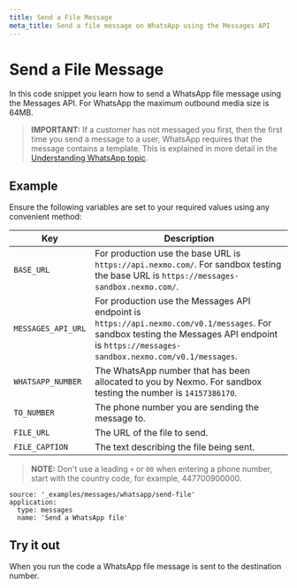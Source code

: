 ```yaml
---
title: Send a File Message
meta_title: Send a file message on WhatsApp using the Messages API
---
```


# Send a File Message

In this code snippet you learn how to send a WhatsApp file message using the Messages API. For WhatsApp the maximum outbound media size is 64MB.

> **IMPORTANT:** If a customer has not messaged you first, then the first time you send a message to a user, WhatsApp requires that the message contains a template. This is explained in more detail in the [Understanding WhatsApp topic](/messages/concepts/whatsapp).

## Example

Ensure the following variables are set to your required values using any convenient method:

Key | Description
-- | --
`BASE_URL` | For production use the base URL is `https://api.nexmo.com/`. For sandbox testing the base URL is `https://messages-sandbox.nexmo.com/`.
`MESSAGES_API_URL` | For production use the Messages API endpoint is `https://api.nexmo.com/v0.1/messages`. For sandbox testing the Messages API endpoint is `https://messages-sandbox.nexmo.com/v0.1/messages`.
`WHATSAPP_NUMBER` | The WhatsApp number that has been allocated to you by Nexmo. For sandbox testing the number is `14157386170`.
`TO_NUMBER` | The phone number you are sending the message to.
`FILE_URL` | The URL of the file to send.
`FILE_CAPTION` | The text describing the file being sent.

> **NOTE:** Don't use a leading `+` or `00` when entering a phone number, start with the country code, for example, 447700900000.

```code_snippets
source: '_examples/messages/whatsapp/send-file'
application:
  type: messages
  name: 'Send a WhatsApp file'
```

## Try it out

When you run the code a WhatsApp file message is sent to the destination number.
